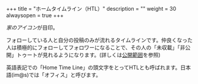 +++
title = "ホームタイムライン（HTL）"
description = ""
weight = 30
alwaysopen = true
+++

<i class="fa fa-home">家のアイコン</i>が目印。

フォローしている人と自分の投稿のみが流れるタイムラインです。仲良くなった人は積極的にフォローしてフォロワーになることで、その人の「未収載」「非公開」トゥートが見れるようになります。(詳しくは[公開範囲](../../privacy)を参照)

英語表記での「Home Time Line」の頭文字をとってHTLとも呼ばれます。日本語(im@s)では「オフィス」と呼びます。
